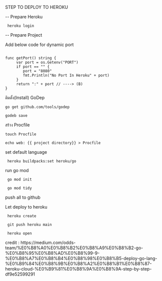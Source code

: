 STEP TO DEPLOY TO HEROKU

-- Prepare Heroku

<code> heroku login </code>

-- Prepare Project

<p>Add below code for dynamic port </p>

<code>
func getPort() string {
     var port = os.Getenv("PORT")
     if port == "" {
        port = "8080"
        fmt.Println("No Port In Heroku" + port)
     }
     return ":" + port // ----> (B)
}
</code>

<p>ติดตั้ง(Install) GoDep</p>
<code>go get github.com/tools/godep</code>

<code>godeb save</code>

<p>สร้าง Procfile</p>

<code>touch Procfile</code>

<code>echo web: {{ project directory}} > Procfile</code>

<p> set default language </p>

<code> heroku buildpacks:set heroku/go  </code>

<p>run go mod</p>

<code> go mod init </code>

<code> go mod tidy </code>

<p> push all to github </p>

<p> Let deploy to heroku </p>

<code> heroku create </code>

<code> git push heroku main </code>

<code> heroku open </code>


<link> credit : https://medium.com/odds-team/%E0%B8%A0%E0%B8%B2%E0%B8%A9%E0%B8%B2-go-%E0%B8%95%E0%B8%AD%E0%B8%99-9-%E0%B8%A7%E0%B8%B4%E0%B8%98%E0%B8%B5-deploy-go-lang-%E0%B9%84%E0%B8%9B%E0%B8%A2%E0%B8%B1%E0%B8%87-heroku-cloud-%E0%B9%81%E0%B8%9A%E0%B8%9A-step-by-step-df9e52599291 </li>